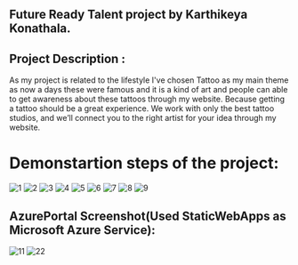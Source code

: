 ## Future Ready Talent project by Karthikeya Konathala.

## Project Description : 
As my project is related to the lifestyle I've chosen Tattoo as my main theme as now a days these were famous and it is a kind of art and people can able to get awareness about these tattoos through my website.
Because getting a tattoo should be a great experience. We work with only the best tattoo studios, and we’ll connect you to the right artist for your idea through my website.

# Demonstartion steps of the project:
![1](https://user-images.githubusercontent.com/100104826/174725496-623e06c8-faee-4191-805e-0225ba9f8a8d.png)
![2](https://user-images.githubusercontent.com/100104826/174725517-3c897392-05f1-450e-a8c5-e197df05d9d6.png)
![3](https://user-images.githubusercontent.com/100104826/174725527-c82121dd-7999-4381-a2be-d030207078d1.png)
![4](https://user-images.githubusercontent.com/100104826/174725543-f73d5b49-f50b-414c-8198-34541b04b91c.png)
![5](https://user-images.githubusercontent.com/100104826/174725562-52b8b59d-757a-4eba-b600-45b05f4776b9.png)
![6](https://user-images.githubusercontent.com/100104826/174725587-911f5de5-ded1-426f-94a3-ef991bcc8729.png)
![7](https://user-images.githubusercontent.com/100104826/174725592-22c0236c-d241-4100-b606-5806da310656.png)
![8](https://user-images.githubusercontent.com/100104826/174725613-868804af-5cc6-4eef-9af8-b78e90f9d6ad.png)
![9](https://user-images.githubusercontent.com/100104826/174725620-7a237d1a-9e93-468d-9ee6-d4fe1b5d171a.png)

## AzurePortal Screenshot(Used StaticWebApps as Microsoft Azure Service):
![11](https://user-images.githubusercontent.com/100104826/174726208-0444e751-fee6-4426-a769-772ca2a98d78.png)
![22](https://user-images.githubusercontent.com/100104826/174726222-8a9a07a2-ee75-4876-af51-21caa1e1250b.png)
